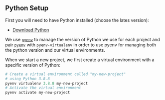 ## Python Setup

First you will need to have Python installed (choose the lates version):

- [Download Python](https://www.python.org/downloads/)

We use [`pyenv`](https://github.com/pyenv/pyenv) to manage the version of Python we use for each project and  pair [`pyenv`](https://github.com/pyenv/pyenv-virtualenv) with `pyenv-virtualenv` in order to use pyenv for managing both the python version and our virtual environments. 

When we start a new project, we first create a virtual environment with a specific version of Python:

```Python
# Create a virtual environment called "my-new-project"
# using Python 3.8.8
pyenv virtualenv 3.8.8 my-new-project
# Activate the virtual environment
pyenv activate my-new-project
```